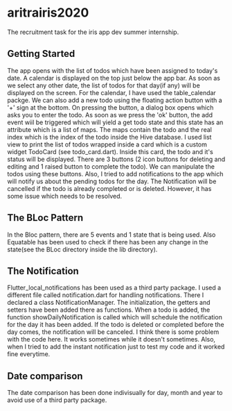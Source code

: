 # aritrairis2020
The recruitment task for the iris app dev summer internship.

## Getting Started


The app opens with the list of todos which have been assigned to today's date. A calendar is displayed on the top just below the app bar. As soon as we select any other date, the list of todos for that day(if any) will be displayed on the screen. For the calendar, I have used the table_calendar packge. We can also add a new todo using the floating action button with a '+' sign at the bottom. On  pressing the button, a dialog box opens which asks you to enter the todo. As soon as we press the 'ok' button, the add event wiil be triggered which will yield a get todo state and this state has an attribute which is a list of maps. The maps contain the todo and the real index which is the index of the todo inside the Hive database. I used list view to print the list of todos wrapped inside a card which is a custom widget TodoCard (see todo_card.dart). Inside this card, the todo and it's status will be displayed. There are 3 buttons (2 icon buttons for deleting and editing and 1 raised button to complete the todo). We can manipulate the todos using these buttons. Also, I tried to add  notifications to the app which will notify us about the pending todos for the day. The Notification will be cancelled if the todo is already completed or is deleted. However, it has some issue which needs to be resolved. 


## The BLoc Pattern
In the Bloc pattern, there are 5 events and 1 state that is being used. Also Equatable has been used to check if there has been any change in the state(see the BLoc directory inside the lib directory).


## The Notification 
Flutter_local_notifications has been used as a third party package. I used a different file called notification.dart for handling notifications. There I declared a class NotificationManager.
The initialization, the getters and setters have been added there as functions. When a todo is added, the function showDailyNotification is called which will schedule the notification for the day it has been added. If the todo is deleted or completed before the day comes, the notification will be canceled. I think there is some problem with the code here. It works sometimes while it doesn't sometimes. Also, when I tried to add the instant notification just to test my code and it worked fine everytime.

## Date comparison 
The date comparison has been done indivisually for day, month and year to avoid use of a third party package.
